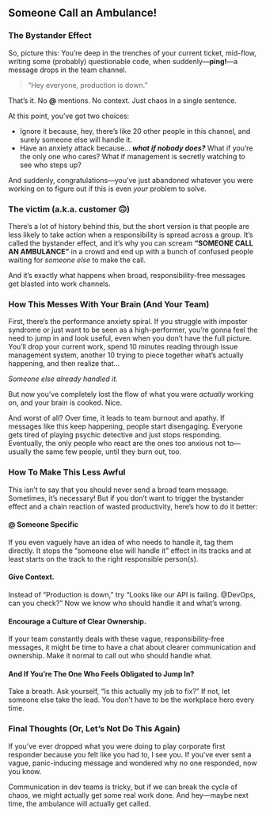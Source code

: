 ## Someone Call an Ambulance!

### The Bystander Effect

So, picture this: You’re deep in the trenches of your current ticket, mid-flow, writing some (probably) questionable code, when suddenly—**ping!**—a message drops in the team channel.

> “Hey everyone, production is down.”

That’s it. No **@** mentions. No context. Just chaos in a single sentence.

At this point, you’ve got two choices:
* Ignore it because, hey, there’s like 20 other people in this channel, and surely someone else will handle it. 
* Have an anxiety attack because… **_what if nobody does?_** What if you’re the only one who cares? What if management is secretly watching to see who steps up?

And suddenly, congratulations—you’ve just abandoned whatever you were working on to figure out if this is even _your_ problem to solve.

### The victim (a.k.a. customer 🙃)

There’s a lot of history behind this, but the short version is that people are less likely to take action when a responsibility is spread across a group. It’s called the bystander effect, and it’s why you can scream **“SOMEONE CALL AN AMBULANCE”** in a crowd and end up with a bunch of confused people waiting for _someone else_ to make the call.

And it’s exactly what happens when broad, responsibility-free messages get blasted into work channels.

### How This Messes With Your Brain (And Your Team)
First, there’s the performance anxiety spiral. If you struggle with imposter syndrome or just want to be seen as a high-performer, you’re gonna feel the need to jump in and look useful, even when you don’t have the full picture. You’ll drop your current work, spend 10 minutes reading through issue management system, another 10 trying to piece together what’s actually happening, and then realize that…

_Someone else already handled it._

But now you’ve completely lost the flow of what you were _actually_ working on, and your brain is cooked. Nice.

And worst of all? Over time, it leads to team burnout and apathy. If messages like this keep happening, people start disengaging. Everyone gets tired of playing psychic detective and just stops responding. Eventually, the only people who react are the ones too anxious not to—usually the same few people, until they burn out, too.

### How To Make This Less Awful

This isn’t to say that you should never send a broad team message. Sometimes, it’s necessary! But if you don’t want to trigger the bystander effect and a chain reaction of wasted productivity, here’s how to do it better:

#### @ Someone Specific 
If you even vaguely have an idea of who needs to handle it, tag them directly. It stops the “someone else will handle it” effect in its tracks and at least starts on the track to the right responsible person(s).

#### Give Context. 

Instead of “Production is down,” try “Looks like our API is failing. @DevOps, can you check?” Now we know who should handle it and what’s wrong.

#### Encourage a Culture of Clear Ownership. 

If your team constantly deals with these vague, responsibility-free messages, it might be time to have a chat about clearer communication and ownership. Make it normal to call out who should handle what.

#### And If You’re The One Who Feels Obligated to Jump In? 

Take a breath. Ask yourself, “Is this actually my job to fix?” If not, let someone else take the lead. You don’t have to be the workplace hero every time.

### Final Thoughts (Or, Let’s Not Do This Again)

If you’ve ever dropped what you were doing to play corporate first responder because you felt like you had to, I see you. If you’ve ever sent a vague, panic-inducing message and wondered why no one responded, now you know.

Communication in dev teams is tricky, but if we can break the cycle of chaos, we might actually get some real work done. And hey—maybe next time, the ambulance will actually get called.
